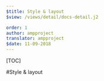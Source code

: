 ```yaml
---
$title: Style & layout
$view: /views/detail/docs-detail.j2

order: 1
author: ampproject
translator: ampproject
$date: 11-09-2018
---
```


[TOC]

#Style & layout
